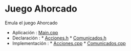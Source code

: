 # Juego Ahorcado

Emula el juego Ahorcado

* Aplicación : [Main.cpp](/main.cpp)
* Declaración : * [Acciones.h](/Acciones.h)
               * [Comunicados.h](/Comunicados.h)
* Implementación : * [Acciones.cpp](/Acciones.cpp)
                   * [Comunicados.cpp](/Comunicados.cpp)
